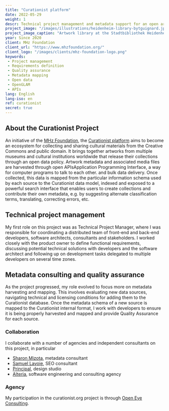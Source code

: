 ```yaml
---
title: "Curationist platform"
date: 2022-05-29
weight: 1
descr: Technical project management and metadata support for an open artworks platform.
project_image: "/images/illustrations/heidenheim-library-bytguignard.jpg"
project_image_caption: "Artwork library at the Stadtbibliothek Heidenheim, Germany"
year: Since 2020
client: MHz Foundation
client_url: "https://www.mhzfoundation.org/"
client_logo: "/images/clients/mhz-foundation-logo.png"
keywords: 
 - Project management
 - Requirements definition
 - Quality assurance
 - Metadata mapping
 - Open data
 - OpenGLAM
 - APIs
lang: English
lang-iso: en
ref: curationist
secret: true
---
```


## About the Curationist Project

An initiative of the [MHz Foundation](https://www.mhzfoundation.org/), 
the [Curationist platform](https://www.curationist.org/about-us/) aims to become an ecosystem for collecting and sharing
cultural materials from the Creative Commons and public domain. It brings together artworks from multiple museums and cultural
institutions worldwide that release their collections through an open data policy. Artwork metadata and associated media files
are harvested through open <span class="tooltip">APIs<span class="tooltiptext">Application Programming Interface, a way
    for computer programs to talk to each other.</span></span>
and bulk data delivery. Once collected, this data is mapped from the particular information schema used by each source to the
Curationist data model, indexed and exposed to a powerful search interface that enables users to create collections and contribute
their own metadata, e.g. by suggesting alternate classification terms, translating, correcting errors, etc.

## Technical project management

My first role on this project was as Technical Project Manager, where I was responsible for coordinating a distributed team of
front-end and back-end developers, software architects, consultants and stakeholders. 
I worked closely with the product owner to define functional 
requirements, discussing potential technical solutions with developers and the software architect and following up on development
tasks delegated to multiple developers on several time zones.

## Metadata consulting and quality assurance

As the project progressed, my role evolved to focus more on metadata harvesting and mapping. This involves evaluating new data sources,
navigating technical and licensing conditions for adding them to the Curationist database. Once the metadata schema of a new source
is mapped to the Curationist internal format, I work with developers to ensure it is being properly harvested and mapped and
provide Quality Assurance for each source.

### Collaboration

I collaborate with a number of agencies and independent consultants on this project, in particular 

* [Sharon Mizota](https://www.sharonmizota.com/), metadata consultant
* [Samuel Lavoie](https://www.linkedin.com/in/samuellavoie), SEO consultant
* [Principal](https://www.principal.studio/), design studio
* [Alteria](https://www.alteria.agency/), software engineering and consulting agency

### Agency

My participation in the curationist.org project is through [Open Eye Consulting](https://www.openeye.partners/).